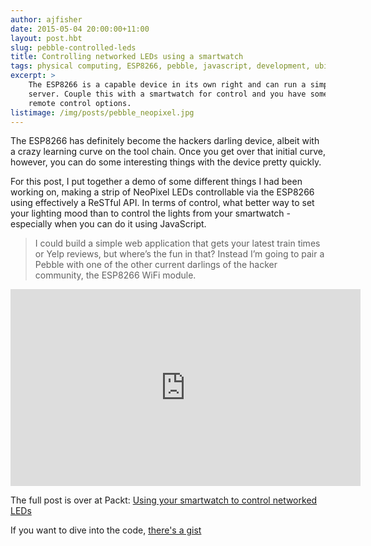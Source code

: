 ```yaml
---
author: ajfisher
date: 2015-05-04 20:00:00+11:00
layout: post.hbt
slug: pebble-controlled-leds
title: Controlling networked LEDs using a smartwatch
tags: physical computing, ESP8266, pebble, javascript, development, ubicomp, IoT, hardware
excerpt: >
    The ESP8266 is a capable device in its own right and can run a simple web
    server. Couple this with a smartwatch for control and you have some interesting
    remote control options.
listimage: /img/posts/pebble_neopixel.jpg
---
```


The ESP8266 has definitely become the hackers darling device, albeit with a
crazy learning curve on the tool chain. Once you get over that initial curve,
however, you can do some interesting things with the device pretty quickly.

For this post, I put together a demo of some different things I had been working
on, making a strip of NeoPixel LEDs controllable via the ESP8266 using effectively
a ReSTful API. In terms of control, what better way to set your lighting mood
than to control the lights from your smartwatch - especially when you can
do it using JavaScript.

> I could build a simple web application that gets your latest train times or
Yelp reviews, but where’s the fun in that? Instead I’m going to pair a
Pebble with one of the other current darlings of the hacker community, the
ESP8266 WiFi module.

<p><iframe width="560" height="315" src="https://www.youtube.com/embed/BeIQ47WBVXs" frameborder="0" allowfullscreen></iframe></p>

The full post is over at Packt:
[Using your smartwatch to control networked LEDs](https://www.packtpub.com/books/content/using-your-smart-watch-control-networked-leds)

If you want to dive into the code, [there's a gist](https://gist.github.com/ajfisher/ee6fadcd837a0f46be8d)
